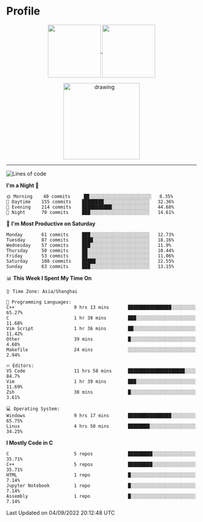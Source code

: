 # Profile

<p align="center">
  <a href="https://github.com/SourVoice">
    <img
      align="center"
      height="140em"
      src="https://github-readme-stats.vercel.app/api?username=SourVoice&show_icons=true&include_all_commits=true&count_private=true&theme=tokyonight"
    />
  </a>
  <a href="https://github.com/SourVoice">
    <img
      align="center"
      height="140em"
      src="https://github-readme-stats.vercel.app/api/top-langs/?username=SourVoice&show_icons=true&include_all_commits=true&count_private=true&layout=compact&theme=tokyonight"
    />
  </a>
</p>

<p align="center">
   <a href="https://github.com/SourVoice">
    <img
      align="center"
      height="202em"
      alt="drawing"
      src="https://activity-graph.herokuapp.com/graph?username=SourVoice&theme=react-dark"
    />
  </a>
</p>

---
<!--START_SECTION:waka-->
![Lines of code](https://img.shields.io/badge/From%20Hello%20World%20I%27ve%20Written-253%20Thousand%20lines%20of%20code-blue)

**I'm a Night 🦉** 

```text
🌞 Morning    40 commits     ██░░░░░░░░░░░░░░░░░░░░░░░   8.35% 
🌆 Daytime    155 commits    ████████░░░░░░░░░░░░░░░░░   32.36% 
🌃 Evening    214 commits    ███████████░░░░░░░░░░░░░░   44.68% 
🌙 Night      70 commits     ███░░░░░░░░░░░░░░░░░░░░░░   14.61%

```
📅 **I'm Most Productive on Saturday** 

```text
Monday       61 commits     ███░░░░░░░░░░░░░░░░░░░░░░   12.73% 
Tuesday      87 commits     ████░░░░░░░░░░░░░░░░░░░░░   18.16% 
Wednesday    57 commits     ███░░░░░░░░░░░░░░░░░░░░░░   11.9% 
Thursday     50 commits     ██░░░░░░░░░░░░░░░░░░░░░░░   10.44% 
Friday       53 commits     ██░░░░░░░░░░░░░░░░░░░░░░░   11.06% 
Saturday     108 commits    █████░░░░░░░░░░░░░░░░░░░░   22.55% 
Sunday       63 commits     ███░░░░░░░░░░░░░░░░░░░░░░   13.15%

```


📊 **This Week I Spent My Time On** 

```text
⌚︎ Time Zone: Asia/Shanghai

💬 Programming Languages: 
C++                      9 hrs 13 mins       ████████████████░░░░░░░░░   65.27% 
C                        1 hr 38 mins        ███░░░░░░░░░░░░░░░░░░░░░░   11.68% 
Vim Script               1 hr 36 mins        ██░░░░░░░░░░░░░░░░░░░░░░░   11.42% 
Other                    39 mins             █░░░░░░░░░░░░░░░░░░░░░░░░   4.68% 
Makefile                 24 mins             ░░░░░░░░░░░░░░░░░░░░░░░░░   2.94%

🔥 Editors: 
VS Code                  11 hrs 58 mins      █████████████████████░░░░   84.7% 
Vim                      1 hr 39 mins        ███░░░░░░░░░░░░░░░░░░░░░░   11.69% 
Zsh                      30 mins             █░░░░░░░░░░░░░░░░░░░░░░░░   3.61%

💻 Operating System: 
Windows                  9 hrs 17 mins       ████████████████░░░░░░░░░   65.75% 
Linux                    4 hrs 50 mins       ████████░░░░░░░░░░░░░░░░░   34.25%

```

**I Mostly Code in C** 

```text
C                        5 repos             █████████░░░░░░░░░░░░░░░░   35.71% 
C++                      5 repos             █████████░░░░░░░░░░░░░░░░   35.71% 
HTML                     1 repo              █░░░░░░░░░░░░░░░░░░░░░░░░   7.14% 
Jupyter Notebook         1 repo              █░░░░░░░░░░░░░░░░░░░░░░░░   7.14% 
Assembly                 1 repo              █░░░░░░░░░░░░░░░░░░░░░░░░   7.14%

```



 Last Updated on 04/09/2022 20:12:48 UTC
<!--END_SECTION:waka-->

